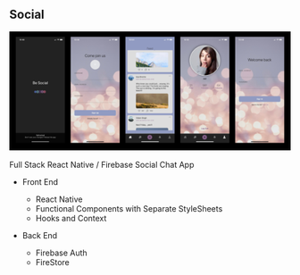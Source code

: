 ## Social

![Preview](preview.png?raw=true)

Full Stack React Native / Firebase Social Chat App 
  - Front End
    - React Native
    - Functional Components with Separate StyleSheets
    - Hooks and Context
  
  - Back End
    - Firebase Auth
    - FireStore